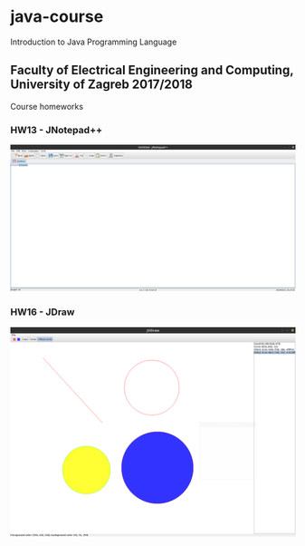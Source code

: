 # java-course
Introduction to Java Programming Language
## Faculty of Electrical Engineering and Computing, University of Zagreb 2017/2018
Course homeworks

### HW13 - JNotepad++

![JNotepad++](hw13.png)


### HW16 - JDraw

![JDraw++](hw16-2.png)
